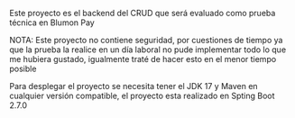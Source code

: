 Este proyecto es el backend del CRUD que será evaluado como prueba técnica en Blumon Pay

NOTA: Este proyecto no contiene seguridad, por cuestiones de tiempo ya que la prueba la realice en un día laboral no pude implementar todo lo que me hubiera gustado, igualmente traté de hacer esto en el menor tiempo posible

Para desplegar el proyecto se necesita tener el JDK 17 y Maven en cualquier versión compatible, el proyecto esta realizado en Spting Boot 2.7.0